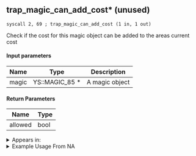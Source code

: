 ## trap_magic_can_add_cost* (unused)

`syscall 2, 69 ; trap_magic_can_add_cost (1 in, 1 out)`

Check if the cost for this magic object can be added to the areas current cost

#### Input parameters
| Name | Type | Description
|------|------|------------
| magic   | YS::MAGIC_85 *   | A magic object


#### Return Parameters
| Name | Type
|------|-----
| allowed   | bool   


<details>
	<summary>Appears in:</summary>

</details>

<details>
	<summary>Example Usage From NA</summary>
```

```
</details>

